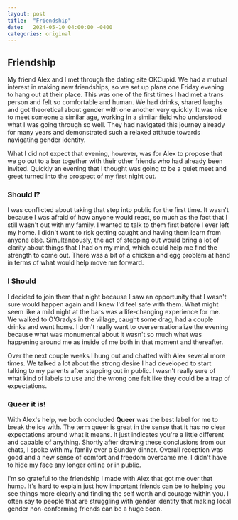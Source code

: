 ```yaml
---
layout: post
title:  "Friendship"
date:   2024-05-10 04:00:00 -0400
categories: original
---
```

## Friendship

My friend Alex and I met through the dating site OKCupid. We had a mutual interest in making new friendships, so we set up plans one Friday evening to hang out at their place. This was one of the first times I had met a trans person and felt so comfortable and human. We had drinks, shared laughs and got theoretical about gender with one another very quickly. It was nice to meet someone a similar age, working in a similar field who understood what I was going through so well. They had navigated this journey already for many years and demonstrated such a relaxed attitude towards navigating gender identity. 

What I did not expect that evening, however, was for Alex to propose that we go out to a bar together with their other friends who had already been invited. Quickly an evening that I thought was going to be a quiet meet and greet turned into the prospect of my first night out.

### Should I?

I was conflicted about taking that step into public for the first time. It wasn't because I was afraid of how anyone would react, so much as the fact that I still wasn't out with my family. I wanted to talk to them first before I ever left my home. I didn't want to risk getting caught and having them learn from anyone else. Simultaneously, the act of stepping out would bring a lot of clarity about things that I had on my mind, which could help me find the strength to come out. There was a bit of a chicken and egg problem at hand in terms of what would help move me forward.

### I Should

I decided to join them that night because I saw an opportunity that I wasn't sure would happen again and I knew I'd feel safe with them. What might seem like a mild night at the bars was a life-changing experience for me. We walked to O'Gradys in the village, caught some drag, had a couple drinks and went home. I don't really want to oversensationalize the evening because what was monumental about it wasn't so much what was happening around me as inside of me both in that moment and thereafter.

Over the next couple weeks I hung out and chatted with Alex several more times. We talked a lot about the strong desire I had developed to start talking to my parents after stepping out in public. I wasn't really sure of what kind of labels to use and the wrong one felt like they could be a trap of expectations. 

### Queer it is!

With Alex's help, we both concluded **Queer** was the best label for me to break the ice with. The term queer is great in the sense that it has no clear expectations around what it means. It just indicates you're a little different and capable of anything. Shortly after drawing these conclusions from our chats, I spoke with my family over a Sunday dinner. Overall reception was good and a new sense of comfort and freedom overcame me. I didn't have to hide my face any longer online or in public. 
 
I'm so grateful to the friendship I made with Alex that got me over that hump. It's hard to explain just how important friends can be to helping you see things more clearly and finding the self worth and courage within you. I often say to people that are struggling with gender identity that making local gender non-conforming friends can be a huge boon.